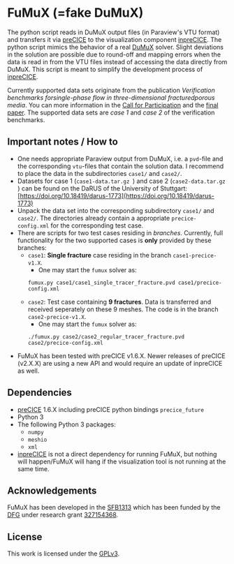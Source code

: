 # FuMuX (=fake DuMuX)

The python script reads in DuMuX output files (in Paraview's VTU format) and transfers it via [preCICE](https://www.precice.org/) to the visualization component [inpreCICE](https://github.com/SteScheller/inpreCICE/). The python script mimics the behavior of a real [DuMuX](https://dumux.org/) solver. Slight deviations in the solution are possible due to round-off and mapping errors when the data is read in from the VTU files instead of accessing the data directly from DuMuX. This script is meant to simplify the development process of [inpreCICE](https://github.com/SteScheller/inpreCICE/).

Currently supported data sets originate from the publication *Verification benchmarks forsingle-phase flow in three-dimensional fracturedporous media*. You can more information in the [Call for Participation](https://arxiv.org/pdf/1809.06926.pdf) and the [final paper](https://doi.org/10.1016/j.advwatres.2020.103759). The supported data sets are *case 1* and *case 2* of the verification benchmarks.

## Important notes / How to

- One needs appropriate Paraview output from DuMuX, i.e. a `pvd`-file and the corresponding `vtu`-files that contain the solution data. I recommend to place the data in the subdirectories `case1/` and `case2/`.
- Datasets for case 1  (`case1-data.tar.gz `) and case 2 (`case2-data.tar.gz `) can be found on the DaRUS of the University of Stuttgart: [https://doi.org/10.18419/darus-1773](https://doi.org/10.18419/darus-1773)
- Unpack the data set into the corresponding subdirectory `case1/` and `case2/`. The directories already contain a appropriate `precice-config.xml` for the corresponding test case.
- There are scripts for two test cases residing in *branches*. Currently, full functionality for the two supported cases is **only** provided by these branches:
    - `case1`: **Single fracture** case residing in the branch `case1-precice-v1.X`.
        - One may start the `fumux` solver as:
        ```
        fumux.py case1/case1_single_tracer_fracture.pvd case1/precice-config.xml
        ```
    - `case2`: Test case containing **9 fractures**. Data is transferred and received seperately on these 9 meshes. The code is in the branch `case2-precice-v1.X`.
        - One may start the `fumux` solver as:
        ```
        ./fumux.py case2/case2_regular_tracer_fracture.pvd case2/precice-config.xml
        ```
- FuMuX has been tested with preCICE v1.6.X. Newer releases of preCICE (v2.X.X) are using a new API and would require an update of inpreCICE as well.

## Dependencies

- [preCICE](https://www.precice.org/) 1.6.X including preCICE python bindings `precice_future`
- Python 3
- The following Python 3 packages:
    - `numpy`
    - `meshio`
    - `xml`
- [inpreCICE](https://github.com/SteScheller/inpreCICE/) is not a direct dependency for running FuMuX, but nothing will happen/FuMuX will hang if the visualization tool is not running at the same time.

## Acknowledgements

FuMuX has been developed in the [SFB1313](https://www.sfb1313.uni-stuttgart.de/) which has been funded by the [DFG](https://www.dfg.de/) under research grant [327154368](https://gepris.dfg.de/gepris/projekt/327154368).
## License

This work is licensed under the [GPLv3](./LICENSE).
